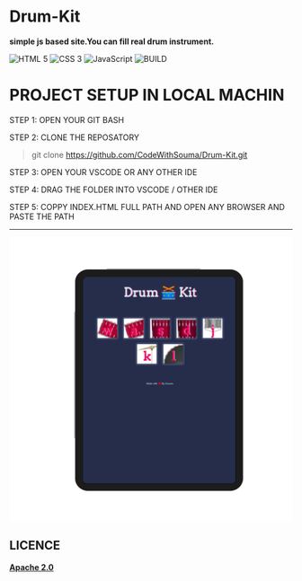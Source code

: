 # Drum-Kit
**simple js based site.You can fill real drum instrument.**

![HTML 5](https://img.shields.io/badge/HTML-5-orange) 
![CSS 3](https://img.shields.io/badge/CSS-3-red)
![JavaScript](https://img.shields.io/badge/-JavaScript-blue)
![BUILD](https://img.shields.io/badge/Build-Success-green)

# PROJECT SETUP IN LOCAL MACHIN

STEP 1: OPEN YOUR GIT BASH

STEP 2: CLONE THE REPOSATORY
> git clone  https://github.com/CodeWithSouma/Drum-Kit.git

STEP 3: OPEN YOUR VSCODE OR ANY OTHER IDE

STEP 4: DRAG THE FOLDER INTO VSCODE / OTHER IDE

STEP 5: COPPY INDEX.HTML FULL PATH AND OPEN ANY BROWSER AND PASTE THE PATH

---
![alt text](./screen-shot/drum.png)

## LICENCE
**[Apache 2.0](LICENSE)**


